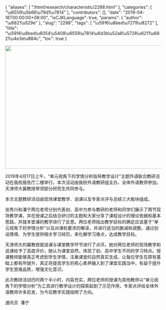 {
    "aliases": [
        "/html/research/characteristic/2288.html"
    ],
    "categories": [
        "\u6559\u5b66\u79d1\u7814"
    ],
    "contributors": [],
    "date": "2019-04-18T00:00:00+08:00",
    "isCJKLanguage": true,
    "params": {
        "author": "\u6821\u529e"
    },
    "slug": "2288",
    "tags": [
        "\u5916\u8bed\u7279\u8272"
    ],
    "title": "\u5916\u8bed\u8054\u5408\u6559\u7814\u6d3b\u52a8\u5728\u6211\u6821\u4e3e\u884c",
    "toc": true
}


<img
    src="https://cdn.tfls.online/mirror/full/d49d4e87daa351c452a1e2b537f7120454e81c82.jpg"
    style="display:block;margin-left:auto;margin-right:auto;"
    decoding="async"
    fetchpriority="auto"
    loading="lazy"
    height="400"
    width="600"
/>




 




 2019年4月17日上午，“单元视角下的学情分析指导教学设计”主题外语联合教研活动在我校报告厅二楼举行。本次活动由我校外语教研组主办，全体外语教师参加，天津师大冀教授带领部分研究生共同参与。




本次主题教研活动由现场课堂教学、说课以及专家点评与总结三大板块组成。




张秀兴和潘宁两位老师分别代表初、高中为参与教研的老师和同学们展示了两节现场教学课，并在授课之后结合研讨的主题和大家分享了课程设计的理论依据和基本思路，并就本堂课的教学进行了反思。两位老师指出教学目标的确定应该基于“单元视角下的学情分析”以及对课标要求的解读，并进行适当的删减和调整。通过创设情境、为学生提供相关学习经历，来化解学习难点，达成教学目标。




天津师大的冀教授就说课与课堂教学环节进行了点评。她对两位老师的现场教学和说课给予了高度评价，她认为课堂自然，体现了初、高中学生不同的学习特点。授课教师能够真正考虑到学生学情，注重课堂的自然真实生成，让每位学生在原有基础上都有所提升，真正将提高学生的核心素养融入到了课堂实践当中，有益于提升学生思维品质，增强文化意识。




此次教研活动历时两个半小时，内容充实，两位老师的授课为其他教师以“单元视角下的学情分析”为工具进行教学设计的探索起到了示范作用，专家点评给全体外语教师许多启发，为今后教学实践指明了方向。




通讯员  潘宁



  


  



